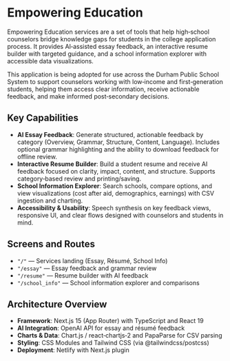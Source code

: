 # Empowering Education

Empowering Education services are a set of tools that help high‑school counselors bridge knowledge gaps for students in the college application process. It provides AI‑assisted essay feedback, an interactive resume builder with targeted guidance, and a school information explorer with accessible data visualizations.

This application is being adopted for use across the Durham Public School System to support counselors working with low‑income and first‑generation students, helping them access clear information, receive actionable feedback, and make informed post‑secondary decisions.

## Key Capabilities

- **AI Essay Feedback**: Generate structured, actionable feedback by category (Overview, Grammar, Structure, Content, Language). Includes optional grammar highlighting and the ability to download feedback for offline review.
- **Interactive Resume Builder**: Build a student resume and receive AI feedback focused on clarity, impact, content, and structure. Supports category‑based review and printing/saving.
- **School Information Explorer**: Search schools, compare options, and view visualizations (cost after aid, demographics, earnings) with CSV ingestion and charting.
- **Accessibility & Usability**: Speech synthesis on key feedback views, responsive UI, and clear flows designed with counselors and students in mind.

## Screens and Routes

- `"/"` — Services landing (Essay, Résumé, School Info)
- `"/essay"` — Essay feedback and grammar review
- `"/resume"` — Resume builder with AI feedback
- `"/school_info"` — School information explorer and comparisons

## Architecture Overview

- **Framework**: Next.js 15 (App Router) with TypeScript and React 19
- **AI Integration**: OpenAI API for essay and résumé feedback
- **Charts & Data**: Chart.js / react‑chartjs‑2 and PapaParse for CSV parsing
- **Styling**: CSS Modules and Tailwind CSS (via @tailwindcss/postcss)
- **Deployment**: Netlify with Next.js plugin
